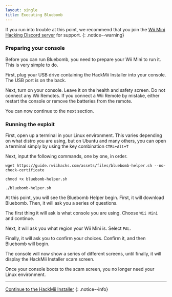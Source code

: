 ```yaml
---
layout: single
title: Executing Bluebomb
---
```


If you run into trouble at this point, we recommend that you join the [Wii Mini Hacking Discord server](https://discord.gg/zyPKqt4) for support.
{: .notice--warning}

### Preparing your console

Before you can run Bluebomb, you need to prepare your Wii Mini to run it. This is very simple to do.

First, plug your USB drive containing the HackMii Installer into your console. The USB port is on the back.

Next, turn on your console. Leave it on the health and safety screen. Do not connect any Wii Remotes. If you connect a Wii Remote by mistake, either restart the console or remove the batteries from the remote.

You can now continue to the next section.

### Running the exploit

First, open up a terminal in your Linux environment. This varies depending on what distro you are using, but on Ubuntu and many others, you can open a terminal simply by using the key combination ``CTRL+Alt+T``

Next, input the following commands, one by one, in order.

    wget https://guide.rwiihacks.com/assets/files/bluebomb-helper.sh --no-check-certificate
    
    chmod +x bluebomb-helper.sh
    
    ./bluebomb-helper.sh

At this point, you will see the Bluebomb Helper begin. First, it will download Bluebomb. Then, it will ask you a series of questions.

The first thing it will ask is what console you are using. Choose ``Wii Mini`` and continue.

Next, it will ask you what region your Wii Mini is. Select ``PAL``.

Finally, it will ask you to confirm your choices. Confirm it, and then Bluebomb will begin.

The console will now show a series of different screens, until finally, it will display the HackMii Installer scam screen.

Once your console boots to the scam screen, you no longer need your Linux environment.

---

[Continue to the HackMii Installer](/wiiminihackmii)
{: .notice--info}
